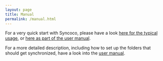 ```yaml
---
layout: page
title: Manual
permalink: /manual.html
---
```


For a very quick start with Syncoco, 
please have a look [here for the typical usage](typical_usage.html),
or [here as part of the user manual](help/html/81d9e153-2ed3-4374-bed0-e71032d039a4.htm).



For a more detailed description,
including how to set up the folders that should get synchronized,
have a look into the [user manual](help/index.html).

